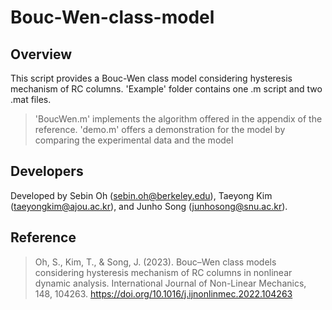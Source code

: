 # Bouc-Wen-class-model

## Overview
This script provides a Bouc-Wen class model considering hysteresis mechanism of RC columns.
'Example' folder contains one .m script and two .mat files.
>'BoucWen.m' implements the algorithm offered in the appendix of the reference.
>'demo.m' offers a demonstration for the model by comparing the experimental data and the model

## Developers
Developed by Sebin Oh (sebin.oh@berkeley.edu), Taeyong Kim (taeyongkim@ajou.ac.kr), and Junho Song (junhosong@snu.ac.kr).

## Reference
>Oh, S., Kim, T., & Song, J. (2023). Bouc–Wen class models considering hysteresis mechanism of RC columns in nonlinear dynamic analysis. International Journal of Non-Linear Mechanics, 148, 104263.
>https://doi.org/10.1016/j.ijnonlinmec.2022.104263
